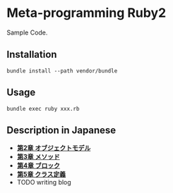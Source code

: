 # Meta-programming Ruby2

Sample Code.

## Installation

```
bundle install --path vendor/bundle
```

## Usage

```
bundle exec ruby xxx.rb
```

## Description in Japanese

- **[第2章 オブジェクトモデル](http://morizyun.github.io/blog/meta-programing-ruby-book-chapter2-review/)**
- **[第3章 メソッド](http://morizyun.github.io/blog/meta-programing-ruby-book-review-chapter3/)**
- **[第4章 ブロック](http://morizyun.github.io/blog/meta-programing-ruby-book-review-chapter4-block/)**
- **[第5章 クラス定義](http://morizyun.github.io/blog/meta-programing-ruby-book-review-chapter5-class-definition/)**
- TODO writing blog